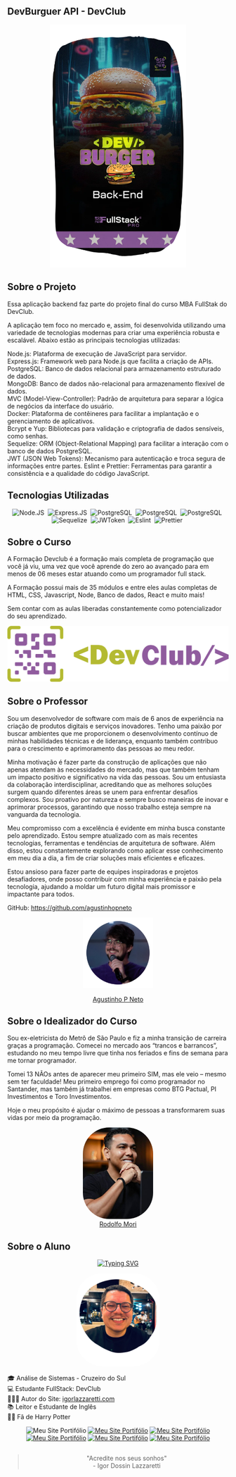 <!-- :man_technologist:API DevBurguer -->

<!-- DIY
    yarn
    yarn add express
    Run: yarn dev
    Nodemon: yarn add nodemon -D
    Sucrase: yarn add sucrase -D
    ESlint: yarn add eslint -D
            yarn eslint --init
            None framework javascripot, node..
    No PowerShell como adm: wsl --install
                            wsl -v
                            Se preciso, reinstale com wsl -uninstall até
                            digitar username e passowd do unix
    Instalar Docker Desktop
    Instalar e conectar com o Beekeeper
    

-->

## DevBurguer API - DevClub

<div align="center">
   <img width="310"src="./public/readme/MainLogo.png">
</div>

## Sobre o Projeto

Essa aplicação backend faz parte do projeto final do curso MBA FullStak do DevClub.

A aplicação tem foco no mercado e, assim, foi desenvolvida utilizando uma variedade de tecnologias modernas para criar uma experiência robusta e escalável. Abaixo estão as principais tecnologias utilizadas:

Node.js: Plataforma de execução de JavaScript para servidor.
<br> Express.js: Framework web para Node.js que facilita a criação de APIs.
<br> PostgreSQL: Banco de dados relacional para armazenamento estruturado de dados.
<br> MongoDB: Banco de dados não-relacional para armazenamento flexível de dados.
<br> MVC (Model-View-Controller): Padrão de arquitetura para separar a lógica de negócios da interface do usuário.
<br> Docker: Plataforma de contêineres para facilitar a implantação e o gerenciamento de aplicativos.
<br> Bcrypt e Yup: Bibliotecas para validação e criptografia de dados sensíveis, como senhas.
<br> Sequelize: ORM (Object-Relational Mapping) para facilitar a interação com o banco de dados PostgreSQL.
<br> JWT (JSON Web Tokens): Mecanismo para autenticação e troca segura de informações entre partes.
Eslint e Prettier: Ferramentas para garantir a consistência e a qualidade do código JavaScript.



## Tecnologias Utilizadas
<div align="center">
  <img src="https://cdn.jsdelivr.net/gh/devicons/devicon@latest/icons/nodejs/nodejs-original-wordmark.svg" title="Node.JS" alt="Node.JS" width="70" height="65"/>&nbsp;
  <img src="https://cdn.jsdelivr.net/gh/devicons/devicon@latest/icons/express/express-original.svg" title="Express.JS" alt="Express.JS" width="70" height="65"/>&nbsp;
  <img src="https://cdn.jsdelivr.net/gh/devicons/devicon@latest/icons/postgresql/postgresql-original-wordmark.svg" title="PostgreSQL" alt="PostgreSQL" width="70" height="65"/>&nbsp;
  <img src="https://cdn.jsdelivr.net/gh/devicons/devicon@latest/icons/mongodb/mongodb-original-wordmark.svg" title="PostgreSQL" alt="PostgreSQL" width="70" height="65"/>&nbsp;
  <img src="https://cdn.jsdelivr.net/gh/devicons/devicon@latest/icons/docker/docker-original-wordmark.svg" title="PostgreSQL" alt="PostgreSQL" width="70" height="65"/>&nbsp;
  <img src="https://cdn.jsdelivr.net/gh/devicons/devicon@latest/icons/sequelize/sequelize-original.svg" title="Sequelize" alt="Sequelize" width="70" height="65"/>&nbsp;
  <img src="https://jwt.io/img/pic_logo.svg" title="JWToken" alt="JWToken" width="70" height="65"/>&nbsp;
  <img src="https://cdn.jsdelivr.net/gh/devicons/devicon@latest/icons/eslint/eslint-original.svg" title="Eslint" alt="Eslint" width="70" height="65"/>&nbsp;
  <img src="https://avatars.githubusercontent.com/u/25822731?s=200&v=4" title="Prettier" alt="Prettier" width="70" height="65"/>&nbsp;

</div>

## Sobre o Curso

A Formação Devclub é a formação mais completa de programação que você já viu, uma vez que você aprende do zero ao avançado para em menos de 06 meses estar atuando como um programador full stack.

A Formação possui mais de 35 módulos e entre eles aulas completas de HTML, CSS, Javascript, Node, Banco de dados, React e muito mais!

Sem contar com as aulas liberadas constantemente como potencializador do seu aprendizado.

<div align="center">

<img  width="510" src="./public/readme/devclub.webp"> </div>

## Sobre o Professor

Sou um desenvolvedor de software com mais de 6 anos de experiência na criação de produtos digitais e serviços inovadores. Tenho uma paixão por buscar ambientes que me proporcionem o desenvolvimento contínuo de minhas habilidades técnicas e de liderança, enquanto também contribuo para o crescimento e aprimoramento das pessoas ao meu redor.

Minha motivação é fazer parte da construção de aplicações que não apenas atendam às necessidades do mercado, mas que também tenham um impacto positivo e significativo na vida das pessoas. Sou um entusiasta da colaboração interdisciplinar, acreditando que as melhores soluções surgem quando diferentes áreas se unem para enfrentar desafios complexos. Sou proativo por natureza e sempre busco maneiras de inovar e aprimorar processos, garantindo que nosso trabalho esteja sempre na vanguarda da tecnologia.

Meu compromisso com a excelência é evidente em minha busca constante pelo aprendizado. Estou sempre atualizado com as mais recentes tecnologias, ferramentas e tendências de arquitetura de software. Além disso, estou constantemente explorando como aplicar esse conhecimento em meu dia a dia, a fim de criar soluções mais eficientes e eficazes.

Estou ansioso para fazer parte de equipes inspiradoras e projetos desafiadores, onde posso contribuir com minha experiência e paixão pela tecnologia, ajudando a moldar um futuro digital mais promissor e impactante para todos.

GitHub: https://github.com/agustinhopneto



<div align="center">
<img src="./public/readme/agustinhoM.png" width="160"><a href="https://www.linkedin.com/in/agustinhopneto/" target="_blank"> <p> Agustinho P Neto </p> </a>
</div>

## Sobre o Idealizador do Curso

Sou ex-eletricista do Metrô de São Paulo e fiz a minha transição de carreira graças a programação. Comecei no mercado aos “trancos e barrancos”, estudando no meu tempo livre que tinha nos feriados e fins de semana para me tornar programador.

Tomei 13 NÃOs antes de aparecer meu primeiro SIM, mas ele veio – mesmo sem ter faculdade! Meu primeiro emprego foi como programador no Santander, mas também já trabalhei em empresas como BTG Pactual, PI Investimentos e Toro Investimentos.

Hoje o meu propósito é ajudar o máximo de pessoas a transformarem suas vidas por meio da programação.


<div align="center">
<img src="./public/readme/rodolfoMori.jpg" width="160" style="border-radius:60px"><br><a href="https://www.linkedin.com/in/agustinhopneto/" target="_blank">Rodolfo Mori</a>
</div>


## Sobre o Aluno
<div align="center">

[![Typing SVG](https://readme-typing-svg.herokuapp.com?font=IBM+Plex+Mono&weight=600&size=30&duration=3000&pause=700&color=ED51F7&center=true&vCenter=true&random=false&width=490&height=55&lines=Ol%C3%A1!+%F0%9F%99%8B%E2%80%8D%E2%99%82%EF%B8%8F+Meu+nome+%C3%A9+Igor;Hello!+%F0%9F%91%8B+My+name+is+Igor)](https://git.io/typing-svg)

<img src="./public/readme/igor.png" width="190" style="border-radius:60px">

</div>

🎓 Análise de Sistemas - Cruzeiro do Sul <br>
💻 Estudante FullStack: DevClub <br>
👩🏻‍💻 Autor do Site: <a href="https://igorlazzaretti.com/">igorlazzaretti.com</a> <br>
📚 Leitor e Estudante de Inglês <br>
🧙‍♂️ Fã de Harry Potter  <br>

<div align="center" >
<img src="https://img.shields.io/badge/website-000000?style=for-the-badge&logo=About.me&logoColor=white" title="Meu Site Portifólio" alt="Meu Site Portifólio" width="110" height="27"/>
<a href="https://www.linkedin.com/in/igorlazzaretti/"><img src="https://img.shields.io/badge/LinkedIn-0077B5?style=for-the-badge&logo=linkedin&logoColor=white" title="Meu Site Portifólio" alt="Meu Site Portifólio" width="110" height="26"/></a>
<a href="https://www.instagram.com/dev.igorlzzrtt/"><img src="https://img.shields.io/badge/Instagram-E4405F?style=for-the-badge&logo=instagram&logoColor=white" title="Meu Site Portifólio" alt="Meu Site Portifólio" width="110" height="25"/></a>
<a href="https://api.whatsapp.com/send/?phone=5554999489840&text&type=phone_number&app_absent=0"><img src="https://img.shields.io/badge/WhatsApp-25D366?style=for-the-badge&logo=whatsapp&logoColor=white" title="Meu Site Portifólio" alt="Meu Site Portifólio" width="110" height="26"/></a>
<a href="https://www.youtube.com/@idLazzaretti/streams"><img src="https://img.shields.io/badge/YouTube-FF0000?style=for-the-badge&logo=youtube&logoColor=white" title="Meu Site Portifólio" alt="Meu Site Portifólio" width="110" height="26"/></a>
<a href="https://linktr.ee/dev.igorlzzrtt"><img src="https://img.shields.io/badge/linktree-39E09B?style=for-the-badge&logo=linktree&logoColor=white" title="Meu Site Portifólio" alt="Meu Site Portifólio" width="110" height="26"/></a>

</div>


##
<div align="center">

> "Acredite nos seus sonhos" <br> - Igor Dossin Lazzaretti

</div>


<!-- ICONES

https://devicon.dev/



 -->